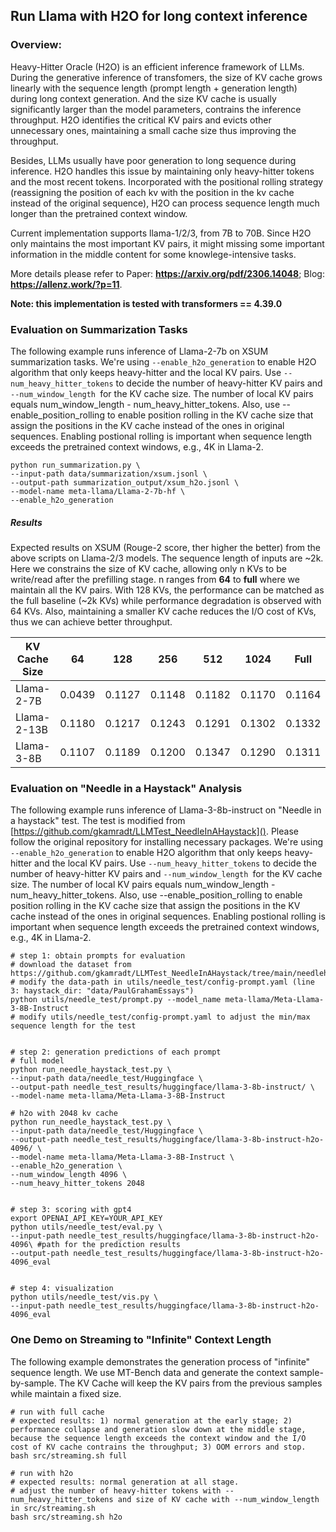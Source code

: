 ## Run Llama with H2O for long context inference

### Overview:

Heavy-Hitter Oracle (H2O) is an efficient inference framework of LLMs. During the generative inference of transfomers, the size of KV cache grows linearly with the sequence length (prompt length + generation length) during long context generation. And the size KV cache is usually significantly larger than the model parameters, contrains the inference throughput. H2O identifies the critical KV pairs and evicts other unnecessary ones, maintaining a small cache size thus improving the throughput.

Besides, LLMs usually have poor generation to long sequence during inference. H2O handles this issue by maintaining only heavy-hitter tokens and the most recent tokens. Incorporated with the positional rolling strategy (reassigning the position of each kv with the position in the kv cache instead of the original sequence), H2O can process sequence length much longer than the pretrained context window.

Current implementation supports llama-1/2/3, from 7B to 70B. Since H2O only maintains the most important KV pairs, it might missing some important information in the middle content for some knowlege-intensive tasks.

More details please refer to Paper: **https://arxiv.org/pdf/2306.14048**; Blog: **https://allenz.work/?p=11**.

**Note: this implementation is tested with transformers == 4.39.0**

### Evaluation on Summarization Tasks

The following example runs inference of Llama-2-7b on XSUM summarization tasks. We're using `--enable_h2o_generation` to enable H2O algorithm that only keeps heavy-hitter and the local KV pairs. Use `--num_heavy_hitter_tokens` to decide the number of heavy-hitter KV pairs and `--num_window_length `for the KV cache size. The number of local KV pairs equals num_window_length - num_heavy_hitter_tokens. Also, use --enable_position_rolling to enable position rolling in the KV cache size that assign the positions in the KV cache instead of the ones in original sequences. Enabling postional rolling is important when sequence length exceeds the pretrained context windows, e.g., 4K in Llama-2.

```
python run_summarization.py \
--input-path data/summarization/xsum.jsonl \
--output-path summarization_output/xsum_h2o.jsonl \
--model-name meta-llama/Llama-2-7b-hf \
--enable_h2o_generation 
```

##### **Results**

Expected results on XSUM (Rouge-2 score, ther higher the better) from the above scripts on Llama-2/3 models. The sequence length of inputs are ~2k. Here we constrains the size of KV cache, allowing only n KVs to be write/read after the prefilling stage. n ranges from **64** to **full** where we maintain all the KV pairs. With 128 KVs, the performance can be matched as the full baseline (~2k KVs) while performance degradation is observed with 64 KVs. Also, maintaining a smaller KV cache reduces the I/O cost of KVs, thus we can achieve better throughput.

| KV Cache Size | 64     | 128    | 256    | 512    | 1024   | Full   |
| ------------- | ------ | ------ | ------ | ------ | ------ | ------ |
| Llama-2-7B    | 0.0439 | 0.1127 | 0.1148 | 0.1182 | 0.1170 | 0.1164 |
| Llama-2-13B   | 0.1180 | 0.1217 | 0.1243 | 0.1291 | 0.1302 | 0.1332 |
| Llama-3-8B    | 0.1107 | 0.1189 | 0.1200 | 0.1347 | 0.1290 | 0.1311 |

### Evaluation on "Needle in a Haystack" Analysis

The following example runs inference of Llama-3-8b-instruct on "Needle in a haystack" test. The test is modified from [https://github.com/gkamradt/LLMTest_NeedleInAHaystack](). Please follow the original repository for installing necessary packages. We're using `--enable_h2o_generation` to enable H2O algorithm that only keeps heavy-hitter and the local KV pairs. Use `--num_heavy_hitter_tokens` to decide the number of heavy-hitter KV pairs and `--num_window_length `for the KV cache size. The number of local KV pairs equals num_window_length - num_heavy_hitter_tokens. Also, use --enable_position_rolling to enable position rolling in the KV cache size that assign the positions in the KV cache instead of the ones in original sequences. Enabling postional rolling is important when sequence length exceeds the pretrained context windows, e.g., 4K in Llama-2.

```
# step 1: obtain prompts for evaluation
# download the dataset from https://github.com/gkamradt/LLMTest_NeedleInAHaystack/tree/main/needlehaystack/PaulGrahamEssays
# modify the data-path in utils/needle_test/config-prompt.yaml (line 3: haystack_dir: "data/PaulGrahamEssays")
python utils/needle_test/prompt.py --model_name meta-llama/Meta-Llama-3-8B-Instruct
# modify utils/needle_test/config-prompt.yaml to adjust the min/max sequence length for the test


# step 2: generation predictions of each prompt
# full model
python run_needle_haystack_test.py \
--input-path data/needle_test/Huggingface \
--output-path needle_test_results/huggingface/llama-3-8b-instruct/ \
--model-name meta-llama/Meta-Llama-3-8B-Instruct 

# h2o with 2048 kv cache
python run_needle_haystack_test.py \
--input-path data/needle_test/Huggingface \
--output-path needle_test_results/huggingface/llama-3-8b-instruct-h2o-4096/ \
--model-name meta-llama/Meta-Llama-3-8B-Instruct \
--enable_h2o_generation \
--num_window_length 4096 \
--num_heavy_hitter_tokens 2048


# step 3: scoring with gpt4
export OPENAI_API_KEY=YOUR_API_KEY
python utils/needle_test/eval.py \
--input-path needle_test_results/huggingface/llama-3-8b-instruct-h2o-4096\ #path for the prediction results
--output-path needle_test_results/huggingface/llama-3-8b-instruct-h2o-4096_eval


# step 4: visualization
python utils/needle_test/vis.py \
--input-path needle_test_results/huggingface/llama-3-8b-instruct-h2o-4096_eval
```

### One Demo on Streaming to "Infinite" Context Length

The following example demonstrates the generation process of "infinite" sequence length. We use MT-Bench data and generate the context sample-by-sample. The KV Cache will keep the KV pairs from the previous samples while maintain a fixed size.

```
# run with full cache
# expected results: 1) normal generation at the early stage; 2) performance collapse and generation slow down at the middle stage, because the sequence length exceeds the context window and the I/O cost of KV cache contrains the throughput; 3) OOM errors and stop.
bash src/streaming.sh full

# run with h2o
# expected results: normal generation at all stage.
# adjust the number of heavy-hitter tokens with --num_heavy_hitter_tokens and size of KV cache with --num_window_length in src/streaming.sh
bash src/streaming.sh h2o
```
